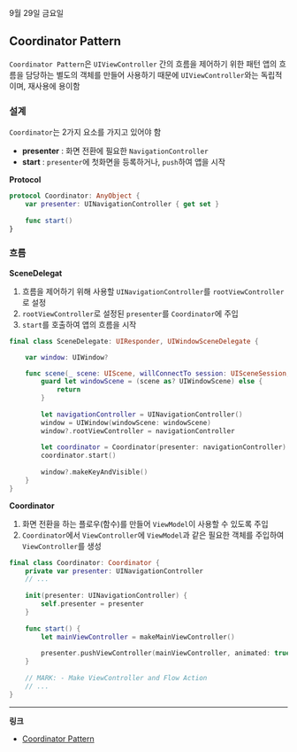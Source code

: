 9월 29일 금요일

## Coordinator Pattern
`Coordinator Pattern`은 `UIViewController` 간의 흐름을 제어하기 위한 패턴
앱의 흐름을 담당하는 별도의 객체를 만들어 사용하기 때문에 `UIViewController`와는 독립적이며, 재사용에 용이함

### 설계

`Coordinator`는 2가지 요소를 가지고 있어야 함

- **presenter** : 화면 전환에 필요한 `NavigationController`
- **start** : `presenter`에 첫화면을 등록하거나, `push`하여 앱을 시작

**Protocol**

```swift
protocol Coordinator: AnyObject {
    var presenter: UINavigationController { get set }
    
    func start()
}
```

### 흐름

**SceneDelegat**
1. 흐름을 제어하기 위해 사용할 `UINavigationController`를 `rootViewController`로 설정
2. `rootViewController`로 설정된 `presenter`를 `Coordinator`에 주입
3. `start`를 호출하여 앱의 흐름을 시작

```swift
final class SceneDelegate: UIResponder, UIWindowSceneDelegate {

    var window: UIWindow?

    func scene(_ scene: UIScene, willConnectTo session: UISceneSession, options connectionOptions: UIScene.ConnectionOptions) {
        guard let windowScene = (scene as? UIWindowScene) else {
            return
        }
        
        let navigationController = UINavigationController()
        window = UIWindow(windowScene: windowScene)
        window?.rootViewController = navigationController
        
        let coordinator = Coordinator(presenter: navigationController)
        coordinator.start()
        
        window?.makeKeyAndVisible()
    }
}
```

**Coordinator**
1. 화면 전환을 하는 플로우(함수)를 만들어 `ViewModel`이 사용할 수 있도록 주입
2. `Coordinator`에서 `ViewController`에 `ViewModel`과 같은 필요한 객체를 주입하여 `ViewController`를 생성

```swift
final class Coordinator: Coordinator {
    private var presenter: UINavigationController
    // ...
    
    init(presenter: UINavigationController) {
        self.presenter = presenter
    }
    
    func start() {
        let mainViewController = makeMainViewController()
        
        presenter.pushViewController(mainViewController, animated: true) // or presenter.setViewControllers([mainViewController], animated: true)
    }
    
    // MARK: - Make ViewController and Flow Action
    // ...
}
```

---
**링크**
- [Coordinator Pattern](https://jintaewoo.tistory.com/58)
